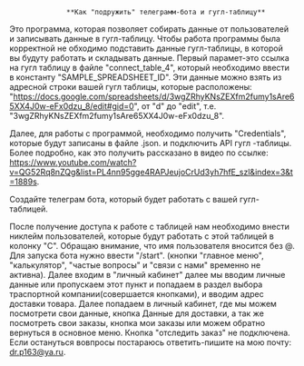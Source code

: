                   **Как "подружить" телеграмм-бота и гугл-таблицу**
Это программа, которая позволяет собирать данные от пользователей и записывать данные в гугл-таблицу. Чтобы работа программы была корректной не обходимо подставить данные гугл-таблицы, в которой вы будуту работать и складывать данные. Первый парамет-это ссылка на гугл таблицу в файле "connect_table_4", который необходимо ввести в константу "SAMPLE_SPREADSHEET_ID". Эти данные можно взять из адресной строки вашей гугл таблицы, которые расположены: "https://docs.google.com/spreadsheets/d/3wgZRhyKNsZEXfm2fumy1sAre65XX4J0w-eFx0dzu_8/edit#gid=0", от "d" до "edit", т.е. "3wgZRhyKNsZEXfm2fumy1sAre65XX4J0w-eFx0dzu_8".

Далее, для работы с программой, необходимо получить "Credentials", которые будут записаны в файле .json. и подключить API гугл -таблицы. Более подробно, как это получить рассказано в видео по ссылке: https://www.youtube.com/watch?v=QG52Rq8nZQg&list=PL4nn95gge4RAPJeujoCrUd3yh7hfE_szl&index=3&t=1889s.

Создайте телеграм бота, который будет работать с вашей гугл-таблицей.

После получение доступа к работе с таблицей нам необходимо внести никлейм пользователей, которые будут работать с этой таблицей в колонку "С". Обращаю внимание, что имя пользователя вносится без @.
Для запуска бота нужно ввести "/start". (кнопки "главное меню", "калькулятор", "частые вопросы" и "связи с нами" временно не активна). Далее входим в "личный кабинет" далее мы вводим личные данные или пропускаем этот пункт и попадаем в раздел выбора траспортной компании(совершается кнопками), и вводим адрес доставки товара. Далее попадаем в личный кабинет, где мы можем посмотрети свои данные, кнопка Данные для доставки, а так же посмотреть свои заказы, кнопка мои заказы или можем обратно вернуться в основное меню. Кнопка "отследить заказ" не подключена. Если остануться вовпросы постараюсь ответить-пишите на мою почту: dr.p163@ya.ru.
